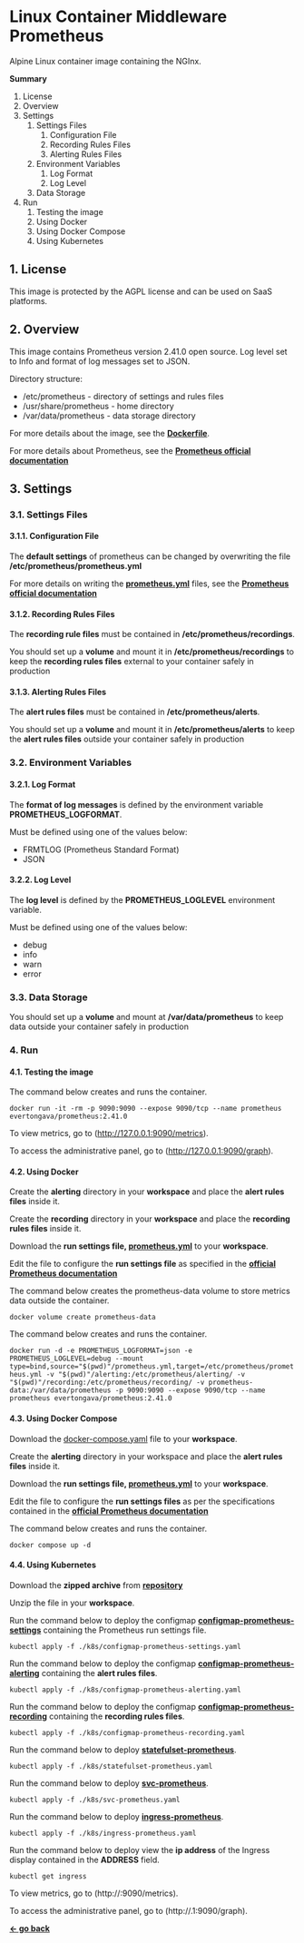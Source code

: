# Linux Container Middleware Prometheus
Alpine Linux container image containing the NGInx.

**Summary**
1. License
2. Overview
3. Settings
	1. Settings Files
		1. Configuration File
		2. Recording Rules Files
		3. Alerting Rules Files
	2. Environment Variables
		1. Log Format
		2. Log Level
	3. Data Storage
4. Run
	1. Testing the image
	2. Using Docker
	3. Using Docker Compose
	4. Using Kubernetes

## 1. License

This image is protected by the AGPL license and can be used on SaaS platforms.

## 2. Overview

This image contains Prometheus version 2.41.0 open source. Log level set to Info and format of log messages set to JSON.

Directory structure:
* /etc/prometheus - directory of settings and rules files
* /usr/share/prometheus - home directory
* /var/data/prometheus - data storage directory

For more details about the image, see the **[Dockerfile](./Dockerfile)**.

For more details about Prometheus, see the **[Prometheus official documentation](https://prometheus.io/docs/introduction/overview/)**

## 3. Settings

### 3.1. Settings Files

#### 3.1.1. Configuration File

The **default settings** of prometheus can be changed by overwriting the file **/etc/prometheus/prometheus.yml**

For more details on writing the **[prometheus.yml](./assets/prometheus.yml)** files, see the **[Prometheus official documentation](https://prometheus.io/docs/prometheus/2.41/getting_started/)**

#### 3.1.2. Recording Rules Files

The **recording rule files** must be contained in **/etc/prometheus/recordings**.

You should set up a **volume** and mount it in **/etc/prometheus/recordings** to keep the **recording rules files** external to your container safely in production

#### 3.1.3. Alerting Rules Files

The **alert rules files** must be contained in **/etc/prometheus/alerts**.

You should set up a **volume** and mount it in **/etc/prometheus/alerts** to keep the **alert rules files** outside your container safely in production

### 3.2. Environment Variables

#### 3.2.1. Log Format

The **format of log messages** is defined by the environment variable **PROMETHEUS_LOGFORMAT**.

Must be defined using one of the values ​​below:
* FRMTLOG (Prometheus Standard Format)
* JSON

#### 3.2.2. Log Level

The **log level** is defined by the **PROMETHEUS_LOGLEVEL** environment variable.

Must be defined using one of the values ​​below:
* debug
* info
* warn
* error

### 3.3. Data Storage

You should set up a **volume** and mount at **/var/data/prometheus** to keep data outside your container safely in production

### 4. Run

#### 4.1. Testing the image

The command below creates and runs the container.

`docker run -it -rm -p 9090:9090 --expose 9090/tcp --name prometheus evertongava/prometheus:2.41.0`

To view metrics, go to (http://127.0.0.1:9090/metrics).

To access the administrative panel, go to (http://127.0.0.1:9090/graph).

#### 4.2. Using Docker

Create the **alerting** directory in your **workspace** and place the **alert rules files** inside it.

Create the **recording** directory in your **workspace** and place the **recording rules files** inside it.

Download the **run settings file, [prometheus.yml](./assets/prometheus.yml)** to your **workspace**.

Edit the file to configure the **run settings file** as specified in the **[official Prometheus documentation](https://prometheus.io/docs/prometheus/2.41/getting_started/)**

The command below creates the prometheus-data volume to store metrics data outside the container.

`docker volume create prometheus-data` 

The command below creates and runs the container.

`docker run -d -e PROMETHEUS_LOGFORMAT=json -e PROMETHEUS_LOGLEVEL=debug --mount type=bind,source="$(pwd)"/prometheus.yml,target=/etc/prometheus/prometheus.yml -v "$(pwd)"/alerting:/etc/prometheus/alerting/ -v "$(pwd)"/recording:/etc/prometheus/recording/ -v prometheus-data:/var/data/prometheus -p 9090:9090 --expose 9090/tcp --name prometheus evertongava/prometheus:2.41.0`

#### 4.3. Using Docker Compose

Download the [docker-compose.yaml](./docker-compose.yaml) file to your **workspace**.

Create the **alerting** directory in your workspace and place the **alert rules files** inside it.

Download the **run settings file, [prometheus.yml](./assets/prometheus.yml)** to your **workspace**.

Edit the file to configure the **run settings files** as per the specifications contained in the **[official Prometheus documentation](https://prometheus.io/docs/prometheus/2.41/getting_started/)**

The command below creates and runs the container.

`docker compose up -d`

#### 4.4. Using Kubernetes

Download the **zipped archive** from **[repository](https://github.com/evertongava/lxc-middleware-prometheus/archive/refs/tags/v2.41.0.tar.gz)**

Unzip the file in your **workspace**.

Run the command below to deploy the configmap **[configmap-prometheus-settings](./k8s/configmap-prometheus-settings.yaml)** containing the Prometheus run settings file.

`kubectl apply -f ./k8s/configmap-prometheus-settings.yaml`

Run the command below to deploy the configmap **[configmap-prometheus-alerting](./k8s/configmap-prometheus-alerting.yaml)** containing the **alert rules files**.

`kubectl apply -f ./k8s/configmap-prometheus-alerting.yaml`

Run the command below to deploy the configmap **[configmap-prometheus-recording](./k8s/configmap-prometheus-recording.yaml)** containing the **recording rules files**.

`kubectl apply -f ./k8s/configmap-prometheus-recording.yaml`

Run the command below to deploy **[statefulset-prometheus](./k8s/statefulset-prometheus.yaml)**.

`kubectl apply -f ./k8s/statefulset-prometheus.yaml`

Run the command below to deploy **[svc-prometheus](./k8s/svc-prometheus.yaml)**.

`kubectl apply -f ./k8s/svc-prometheus.yaml`

Run the command below to deploy **[ingress-prometheus](./k8s/ingress-prometheus.yaml)**.

`kubectl apply -f ./k8s/ingress-prometheus.yaml`

Run the command below to deploy view the **ip address** of the Ingress display contained in the **ADDRESS** field.

`kubectl get ingress`

To view metrics, go to (http://<ip address>:9090/metrics).

To access the administrative panel, go to (http://<ip address>.1:9090/graph).

**[<- go back](./README.md)**